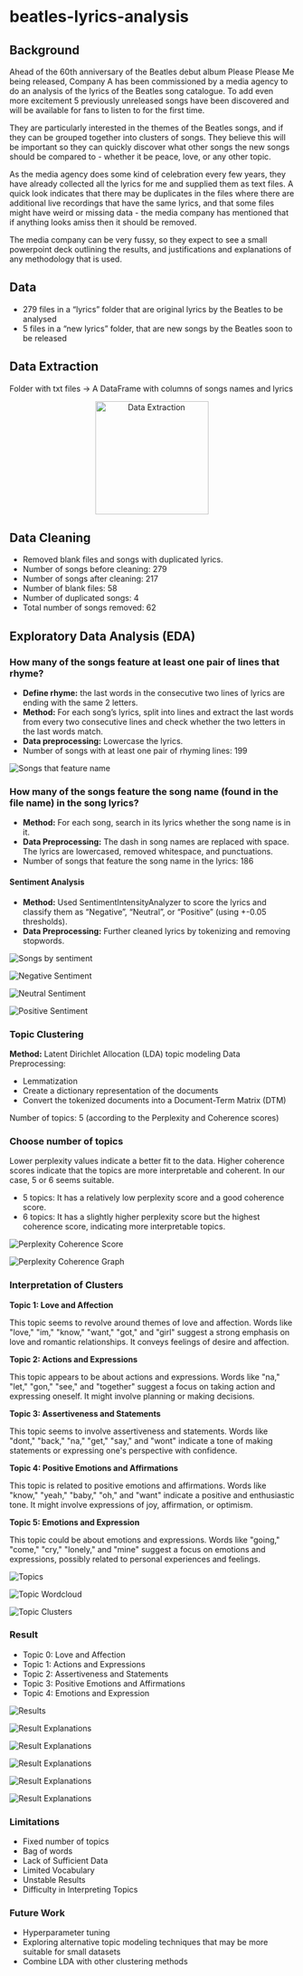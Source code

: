 # beatles-lyrics-analysis

## Background

Ahead of the 60th anniversary of the Beatles debut album Please Please Me being released, Company A has been commissioned by a media agency to do an analysis of the lyrics of the Beatles song catalogue. To add even more excitement 5 previously unreleased songs have been discovered and will be available for fans to listen to for the first time.

They are particularly interested in the themes of the Beatles songs, and if they can be grouped together into clusters of songs. They believe this will be important so they can quickly discover what other songs the new songs should be compared to - whether it be peace, love, or any other topic.

As the media agency does some kind of celebration every few years, they have already collected all the lyrics for me and supplied them as text files. A quick look indicates that there may be duplicates in the files where there are additional live recordings that have the same lyrics, and that some files might have weird or missing data - the media company has mentioned that if anything looks amiss then it should be removed.

The media company can be very fussy, so they expect to see a small powerpoint deck outlining the results, and justifications and explanations of any methodology that is used.

## Data

- 279 files in a “lyrics” folder that are original lyrics by the Beatles to be analysed
- 5 files in a “new lyrics” folder, that are new songs by the Beatles soon to be released

## Data Extraction
Folder with txt files -> A DataFrame with columns of songs names and lyrics

<p align="center">
    <img src="figure/data_extraction.png"
        alt="Data Extraction" 
        width="200"
        style="display: block; margin: 0 auto" />
<p>
 

## Data Cleaning
- Removed blank files and songs with duplicated lyrics.
- Number of songs before cleaning: 279
- Number of songs after cleaning: 217
- Number of blank files: 58
- Number of duplicated songs: 4 
- Total number of songs removed: 62

## Exploratory Data Analysis (EDA)

### How many of the songs feature at least one pair of lines that rhyme?
- **Define rhyme:** the last words in the consecutive two lines of lyrics are ending with the same 2 letters.
- **Method:** For each song’s lyrics, split into lines and extract the last words from every two consecutive lines and check whether the two letters in the last words match.
- **Data preprocessing:** Lowercase the lyrics.
- Number of songs with at least one pair of rhyming lines: 199

![Songs that feature name](figure/feature_song_name.png)

### How many of the songs feature the song name (found in the file name) in the song lyrics?
- **Method:** For each song, search in its lyrics whether the song name is in it.
- **Data Preprocessing:** The dash in song names are replaced with space. The lyrics are lowercased, removed whitespace, and punctuations.
- Number of songs that feature the song name in the lyrics: 186

#### Sentiment Analysis
- **Method:** Used SentimentIntensityAnalyzer to score the lyrics and classify them as “Negative”, “Neutral”, or “Positive” (using +-0.05 thresholds).
- **Data Preprocessing:** Further cleaned lyrics by tokenizing and removing stopwords.

![Songs by sentiment](figure/songs_by_sentiment.png)

![Negative Sentiment](figure/negative_sentiment_wordcloud.png)

![Neutral Sentiment](figure/neutral_sentiment_wordcloud.png)

![Positive Sentiment](figure/positive_sentiment_wordcloud.png)

### Topic Clustering
**Method:** Latent Dirichlet Allocation (LDA) topic modeling Data Preprocessing:
- Lemmatization
- Create a dictionary representation of the documents
- Convert the tokenized documents into a Document-Term Matrix (DTM)

Number of topics: 5 (according to the Perplexity and Coherence scores)

### Choose number of topics
Lower perplexity values indicate a better fit to the data. Higher coherence scores indicate that the topics are more interpretable and coherent. In our case, 5 or 6 seems suitable.
- 5 topics: It has a relatively low perplexity score and a good coherence score.
- 6 topics: It has a slightly higher perplexity score but the highest coherence score, indicating more interpretable topics.

![Perplexity Coherence Score](figure/perplexity_coherence_score.png)

![Perplexity Coherence Graph](figure/perplexity_coherence_graph.png)

### Interpretation of Clusters
**Topic 1: Love and Affection**

This topic seems to revolve around themes of love and affection. Words like "love," "im," "know," "want," "got," and "girl" suggest a strong emphasis on love and romantic relationships. It conveys feelings of desire and affection.

**Topic 2: Actions and Expressions**

This topic appears to be about actions and expressions. Words like "na," "let," "gon," "see," and "together" suggest a focus on taking action and expressing oneself. It might involve planning or making decisions.

**Topic 3: Assertiveness and Statements**

This topic seems to involve assertiveness and statements. Words like "dont," "back," "na," "get," "say," and "wont" indicate a tone of making statements or expressing one's perspective with confidence.

**Topic 4: Positive Emotions and Affirmations**

This topic is related to positive emotions and affirmations. Words like "know," "yeah," "baby," "oh," and "want" indicate a positive and enthusiastic tone. It might involve expressions of joy, affirmation, or optimism.

**Topic 5: Emotions and Expression**

This topic could be about emotions and expressions. Words like "going," "come," "cry," "lonely," and "mine" suggest a focus on emotions and expressions, possibly related to personal experiences and feelings.

![Topics](figure/topics.png)

![Topic Wordcloud](figure/topic_wordcloud.png)

![Topic Clusters](figure/tsne_topic_clusters.png)

### Result
- Topic 0: Love and Affection
- Topic 1: Actions and Expressions
- Topic 2: Assertiveness and Statements 
- Topic 3: Positive Emotions and Affirmations 
- Topic 4: Emotions and Expression

![Results](figure/result.png)

![Result Explanations](figure/result1.png)

![Result Explanations](figure/result2.png)

![Result Explanations](figure/result3.png)

![Result Explanations](figure/result4.png)

![Result Explanations](figure/result5.png)

### Limitations
- Fixed number of topics
- Bag of words
- Lack of Sufficient Data
- Limited Vocabulary
- Unstable Results
- Difficulty in Interpreting Topics

### Future Work
- Hyperparameter tuning
- Exploring alternative topic modeling techniques that may be more suitable for small datasets
- Combine LDA with other clustering methods
